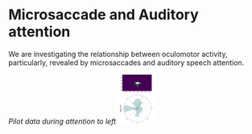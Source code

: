 # Microsaccade and Auditory attention

We are investigating the relationship between oculomotor activity, particularly, revealed by microsaccades and auditory speech attention. <br>

*Pilot data during attention to left*
<img src="images/ms_aud_1.jpg" alt="pilot result" style="max-height: 100px;">

